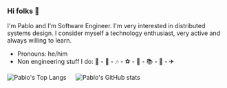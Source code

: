 ### Hi folks 👋

I'm Pablo and I'm Software Engineer. I'm very interested in distributed systems design. I consider myself a technology enthusiast, very active and always willing to learn.

- Pronouns: he/him
- Non engineering stuff I do: 🎸 - 🎹 - 🎶 - ⚽ - 🌱 - 📚 - 🍳 - ✈

![Pablo's Top Langs](https://github-readme-stats.vercel.app/api/top-langs/?username=pablocom&hide=c,java,c%2B%2B,css,javascript,html&theme=tokyonight)
&emsp;
![Pablo's GitHub stats](https://github-readme-stats.vercel.app/api?username=pablocom&theme=tokyonight)

<!--
![Pablocom's github stats](https://github-readme-stats.vercel.app/api?username=pablocom&show_icons=true&hide_border=true)


**pablocom/pablocom** is a ✨ _special_ ✨ repository because its `README.md` (this file) appears on your GitHub profile.

Here are some ideas to get you started:

- 🔭 I’m currently working on ...
- 👯 I’m looking to collaborate on ...
- 🤔 I’m looking for help with ...

- 📫 How to reach me: ...
- 😄 Pronouns: ...
- ⚡ Fun fact: ...
-->
